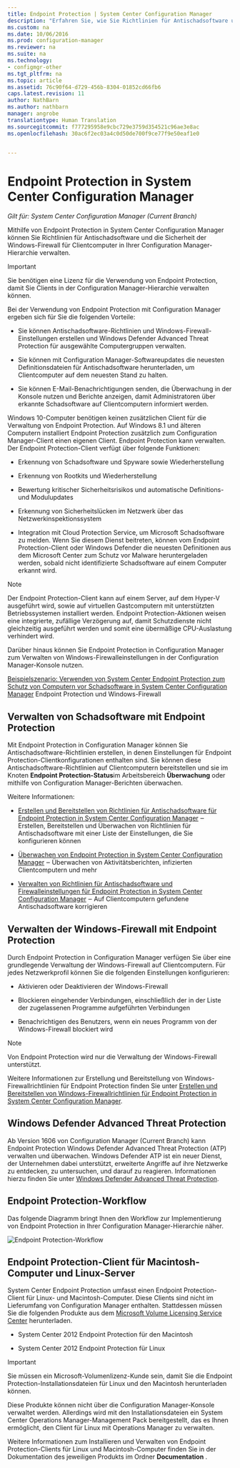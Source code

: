 ```yaml
---
title: Endpoint Protection | System Center Configuration Manager
description: "Erfahren Sie, wie Sie Richtlinien für Antischadsoftware und die Sicherheit der Windows-Firewall für Clientcomputer in der Configuration Manager-Hierarchie verwalten."
ms.custom: na
ms.date: 10/06/2016
ms.prod: configuration-manager
ms.reviewer: na
ms.suite: na
ms.technology:
- configmgr-other
ms.tgt_pltfrm: na
ms.topic: article
ms.assetid: 76c90f64-d729-456b-8304-01852cd66fb6
caps.latest.revision: 11
author: NathBarn
ms.author: nathbarn
manager: angrobe
translationtype: Human Translation
ms.sourcegitcommit: f777295958e9cbc729e3759d354521c96ae3e8ac
ms.openlocfilehash: 30ac6f2ec03a4c0d50de700f9ce77f9e50eaf1e0


---
```

# <a name="endpoint-protection-in-system-center-configuration-manager"></a>Endpoint Protection in System Center Configuration Manager

*Gilt für: System Center Configuration Manager (Current Branch)*

Mithilfe von Endpoint Protection in System Center Configuration Manager können Sie Richtlinien für Antischadsoftware und die Sicherheit der Windows-Firewall für Clientcomputer in Ihrer Configuration Manager-Hierarchie verwalten.  

> [!IMPORTANT]  
>  Sie benötigen eine Lizenz für die Verwendung von Endpoint Protection, damit Sie Clients in der Configuration Manager-Hierarchie verwalten können.  

 Bei der Verwendung von Endpoint Protection mit Configuration Manager ergeben sich für Sie die folgenden Vorteile:  

-   Sie können Antischadsoftware-Richtlinien und Windows-Firewall-Einstellungen erstellen und Windows Defender Advanced Threat Protection für ausgewählte Computergruppen verwalten.  

-   Sie können mit Configuration Manager-Softwareupdates die neuesten Definitionsdateien für Antischadsoftware herunterladen, um Clientcomputer auf dem neuesten Stand zu halten.  

-   Sie können E-Mail-Benachrichtigungen senden, die Überwachung in der Konsole nutzen und Berichte anzeigen, damit Administratoren über erkannte Schadsoftware auf Clientcomputern informiert werden.  

Windows 10-Computer benötigen keinen zusätzlichen Client für die Verwaltung von Endpoint Protection. Auf Windows 8.1 und älteren Computern installiert Endpoint Protection zusätzlich zum Configuration Manager-Client einen eigenen Client. Endpoint Protection kann verwalten. Der Endpoint Protection-Client verfügt über folgende Funktionen:  

-   Erkennung von Schadsoftware und Spyware sowie Wiederherstellung  

-   Erkennung von Rootkits und Wiederherstellung  

-   Bewertung kritischer Sicherheitsrisikos und automatische Definitions- und Modulupdates  

-   Erkennung von Sicherheitslücken im Netzwerk über das Netzwerkinspektionssystem  

-   Integration mit Cloud Protection Service, um Microsoft Schadsoftware zu melden. Wenn Sie diesem Dienst beitreten, können vom Endpoint Protection-Client oder Windows Defender die neuesten Definitionen aus dem Microsoft Center zum Schutz vor Malware heruntergeladen werden, sobald nicht identifizierte Schadsoftware auf einem Computer erkannt wird.  

> [!NOTE]  
>  Der Endpoint Protection-Client kann auf einem Server, auf dem Hyper-V ausgeführt wird, sowie auf virtuellen Gastcomputern mit unterstützten Betriebssystemen installiert werden. Endpoint Protection-Aktionen weisen eine integrierte, zufällige Verzögerung auf, damit Schutzdienste nicht gleichzeitig ausgeführt werden und somit eine übermäßige CPU-Auslastung verhindert wird.  

 Darüber hinaus können Sie Endpoint Protection in Configuration Manager zum Verwalten von Windows-Firewalleinstellungen in der Configuration Manager-Konsole nutzen.  

 [Beispielszenario: Verwenden von System Center Endpoint Protection zum Schutz von Computern vor Schadsoftware in System Center Configuration Manager](scenarios-endpoint-protection.md) Endpoint Protection und Windows-Firewall  


## <a name="managing-malware-with-endpoint-protection"></a>Verwalten von Schadsoftware mit Endpoint Protection  
 Mit Endpoint Protection in Configuration Manager können Sie Antischadsoftware-Richtlinien erstellen, in denen Einstellungen für Endpoint Protection-Clientkonfigurationen enthalten sind. Sie können diese Antischadsoftware-Richtlinien auf Clientcomputern bereitstellen und sie im Knoten **Endpoint Protection-Status**im Arbeitsbereich **Überwachung** oder mithilfe von Configuration Manager-Berichten überwachen.  

 Weitere Informationen:  

-   [Erstellen und Bereitstellen von Richtlinien für Antischadsoftware für Endpoint Protection in System Center Configuration Manager](endpoint-antimalware-policies.md) ‒ Erstellen, Bereitstellen und Überwachen von Richtlinien für Antischadsoftware mit einer Liste der Einstellungen, die Sie konfigurieren können  

-   [Überwachen von Endpoint Protection in System Center Configuration Manager](monitor-endpoint-protection.md) ‒ Überwachen von Aktivitätsberichten, infizierten Clientcomputern und mehr  

-   [Verwalten von Richtlinien für Antischadsoftware und Firewalleinstellungen für Endpoint Protection in System Center Configuration Manager](endpoint-antimalware-firewall.md) ‒ Auf Clientcomputern gefundene Antischadsoftware korrigieren  


## <a name="managing-windows-firewall-with-endpoint-protection"></a>Verwalten der Windows-Firewall mit Endpoint Protection  
 Durch Endpoint Protection in Configuration Manager verfügen Sie über eine grundlegende Verwaltung der Windows-Firewall auf Clientcomputern. Für jedes Netzwerkprofil können Sie die folgenden Einstellungen konfigurieren:  

-   Aktivieren oder Deaktivieren der Windows-Firewall  

-   Blockieren eingehender Verbindungen, einschließlich der in der Liste der zugelassenen Programme aufgeführten Verbindungen  

-   Benachrichtigen des Benutzers, wenn ein neues Programm von der Windows-Firewall blockiert wird  

> [!NOTE]  
>  Von Endpoint Protection wird nur die Verwaltung der Windows-Firewall unterstützt.  


 Weitere Informationen zur Erstellung und Bereitstellung von Windows-Firewallrichtlinien für Endpoint Protection finden Sie unter [Erstellen und Bereitstellen von Windows-Firewallrichtlinien für Endpoint Protection in System Center Configuration Manager](create-windows-firewall-policies.md).  


## <a name="windows-defender-advanced-threat-protection"></a>Windows Defender Advanced Threat Protection

Ab Version 1606 von Configuration Manager (Current Branch) kann Endpoint Protection Windows Defender Advanced Threat Protection (ATP) verwalten und überwachen. Windows Defender ATP ist ein neuer Dienst, der Unternehmen dabei unterstützt, erweiterte Angriffe auf ihre Netzwerke zu entdecken, zu untersuchen, und darauf zu reagieren. Informationen hierzu finden Sie unter [Windows Defender Advanced Threat Protection](windows-defender-advanced-threat-protection.md).

## <a name="endpoint-protection-workflow"></a>Endpoint Protection-Workflow  
 Das folgende Diagramm bringt Ihnen den Workflow zur Implementierung von Endpoint Protection in Ihrer Configuration Manager-Hierarchie näher.  

 ![Endpoint Protection-Workflow](../media/Endpoint-Protection-Workflow.gif)  

## <a name="endpoint-protection-client-for-mac-computers-and-linux-servers"></a>Endpoint Protection-Client für Macintosh-Computer und Linux-Server  
 System Center Endpoint Protection umfasst einen Endpoint Protection-Client für Linux- und Macintosh-Computer. Diese Clients sind nicht im Lieferumfang von Configuration Manager enthalten. Stattdessen müssen Sie die folgenden Produkte aus dem [Microsoft Volume Licensing Service Center](https://www.microsoft.com/licensing/servicecenter/default.aspx) herunterladen.  

-   System Center 2012 Endpoint Protection für den Macintosh  

-   System Center 2012 Endpoint Protection für Linux  


> [!IMPORTANT]  
>  Sie müssen ein Microsoft-Volumenlizenz-Kunde sein, damit Sie die Endpoint Protection-Installationsdateien für Linux und den Macintosh herunterladen können.  

 Diese Produkte können nicht über die Configuration Manager-Konsole verwaltet werden. Allerdings wird mit den Installationsdateien ein System Center Operations Manager-Management Pack bereitgestellt, das es Ihnen ermöglicht, den Client für Linux mit Operations Manager zu verwalten.  

 Weitere Informationen zum Installieren und Verwalten von Endpoint Protection-Clients für Linux und Macintosh-Computer finden Sie in der Dokumentation des jeweiligen Produkts im Ordner **Documentation** .



<!--HONumber=Nov16_HO1-->


